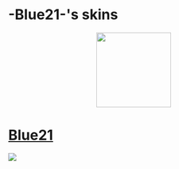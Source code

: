 # -Blue21-'s skins
<p align="center">
<a href="https://osu.ppy.sh/users/12517079">
  <img src="https://a.ppy.sh/12517079"  
       width="150"
       height="150"></a>
  
# [Blue21](https://drive.google.com/file/d/1LRTfGJ4q2dp6akSqs3087JUdS4WJ_mGl/view?usp=sharing)
[![](https://cdn.discordapp.com/attachments/1001283501410242663/1164961495021539409/screenshot3394.jpg)](https://drive.google.com/file/d/1LRTfGJ4q2dp6akSqs3087JUdS4WJ_mGl/view?usp=sharing)  

